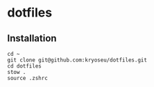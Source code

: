 # dotfiles

## Installation

```
cd ~
git clone git@github.com:kryoseu/dotfiles.git
cd dotfiles
stow .
source .zshrc
```
